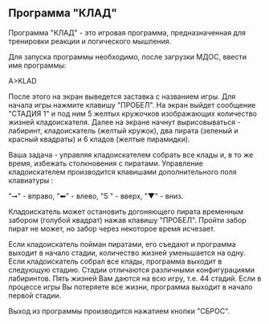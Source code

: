 ## Программа "КЛАД"

Программа "КЛАД" - это игровая программа, предназначенная для тренировки реакции и логического мышления.

Для запуска программы необходимо, после загрузки МДОС, ввести имя программы:

A>KLAD<BK>

После этого на экран выведется заставка с названием игры. Для начала игры
нажмите клавишу "ПРОБЕЛ". На экран выйдет сообщение "СТАДИЯ 1" и под ним
5 желтых кружочков изображающих количество жизней кладоискателя. Далее
на экране начнут вырисовываться - лабиринт, кладоискатель (желтый кружок),
два пирата (зеленый и красный квадраты) и 6 кладов (желтые пирамидки).

Ваша задача - управляя кладоискателем собрать все клады и, в то же
время, избежать столкновения с пиратами. Управление кладоискателем
производится клавишами дополнительного поля клавиатуры :

"➞" - вправо, "⬅" - влево, "5 " - вверх, "▼" - вниз.

Кладоискатель может остановить догоняющего пирата временным
забором (голубой квадрат) нажав клавишу "ПРОБЕЛ". Пройти забор пират не
может, но забор через некоторое время исчезает.

Если кладоискатель пойман пиратами, его съедают и программа выходит
в начало стадии, количество жизней уменьшается на одну. Если кладоискатель
собрал все клады, программа выходит в следующую стадию. Стадии отличаются
различными конфигурациями лабиринтов. Пять жизней Вам даются на всю
игру, т.е. 44 стадий. Если в процессе игры Вы потеряете все жизни,
программа выходит в начало первой стадии.

Выход из программы производится нажатием кнопки "СБРОС".
